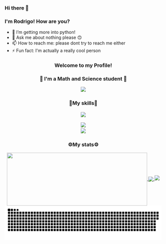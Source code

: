 ### Hi there 👋
### I'm Rodrigo! How are you?

- 🌱 I’m getting more into python!
- 💬 Ask me about nothing please 🙃
- 📫 How to reach me: please dont try to reach me either
- ⚡ Fun fact: I'm actually a really cool person

<div align='center'>

### Welcome to my Profile!
### 👾 I'm a Math and Science student 👾 <br/>

<img src="https://user-images.githubusercontent.com/73097560/115834477-dbab4500-a447-11eb-908a-139a6edaec5c.gif">
  
### 🚀My skills🚀

</a>
<a href="https://github.com/Rodtx21">
  <img align="center" src="https://img.shields.io/badge/Python-3776AB?style=for-the-badge&logo=python&logoColor=white" />
</a>
<br/>
<br/>
</a>
<a href="https://githu.bom/Rodtx21">
  <img align"center" src="https://img.shields.io/badge/C-00599C?style=for-the-badge&logo=c&logoColor=white" />
</a>
<br/>

<img src="https://user-images.githubusercontent.com/73097560/115834477-dbab4500-a447-11eb-908a-139a6edaec5c.gif"> 

### ⚙️My stats⚙️

<a href="https://github.com/Pepyn0/github-readme-stats">
  <img width=450 height=170 align="center" src="https://github-readme-stats.vercel.app/api?username=Rodtx21&theme=midnight-purple&show_icons=true&bg_color=0D1117&hide_border=true" />
</a>
<a href="https://github.com/Rodtx21">
  <img align="center" src="https://github-readme-stats.vercel.app/api/top-langs/?username=Rodtx21&theme=midnight-purple&layout=compact&bg_color=0D1117&hide_border=true" />
</a>

<img src="https://user-images.githubusercontent.com/73097560/115834477-dbab4500-a447-11eb-908a-139a6edaec5c.gif"> 

<div>
  <a href="https://github.com/Rodtx21">
  <img src="https://github.com/Pepyn0/Pepyn0/raw/output/github-contribution-grid-snake.svg" alt="snake"></center>
</div>
